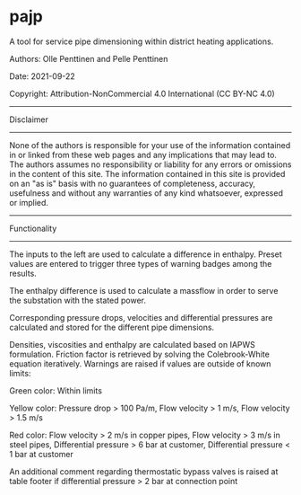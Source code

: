 # pajp
A tool for service pipe dimensioning within district heating applications.

Authors: Olle Penttinen and Pelle Penttinen

Date: 2021-09-22

Copyright: Attribution-NonCommercial 4.0 International (CC BY-NC 4.0)


**********************************************************************
Disclaimer
**********************************************************************
None of the authors is responsible for your use of the information contained in or linked from these web pages and any implications that may lead to. 
The authors assumes no responsibility or liability for any errors or omissions in the content of this site. 
The information contained in this site is provided on an "as is" basis with no guarantees of completeness, accuracy, usefulness and without any warranties of any kind whatsoever, expressed or implied.
**********************************************************************
Functionality
**********************************************************************
The inputs to the left are used to calculate a difference in enthalpy. Preset values are entered to trigger three types of warning badges among the results.
 
The enthalpy difference is used to calculate a massflow in order to serve the substation with the stated power.

Corresponding pressure drops, velocities and differential pressures are calculated and stored for the different pipe dimensions.

Densities, viscosities and enthalpy are calculated based on IAPWS formulation. Friction factor is retrieved by solving the Colebrook-White equation iteratively. Warnings are raised if values are outside of known limits:

Green color: Within limits

Yellow color: Pressure drop > 100 Pa/m, Flow velocity > 1 m/s, Flow velocity > 1.5 m/s

Red color: Flow velocity > 2 m/s in copper pipes, Flow velocity > 3 m/s in steel pipes, Differential pressure > 6 bar at customer, Differential pressure < 1 bar at customer

An additional comment regarding thermostatic bypass valves is raised at table footer if differential pressure > 2 bar at connection point


